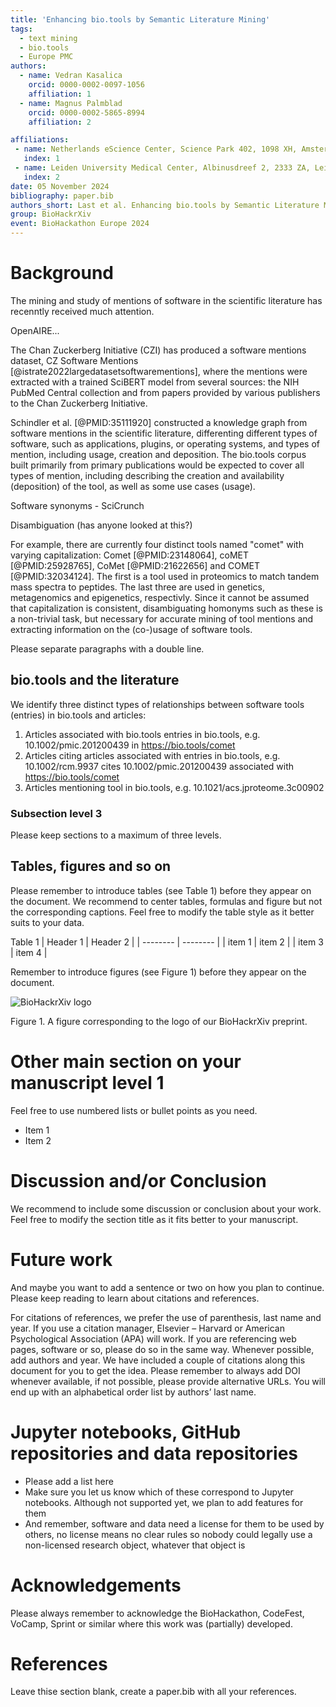 ```yaml
---
title: 'Enhancing bio.tools by Semantic Literature Mining'
tags:
  - text mining
  - bio.tools
  - Europe PMC
authors:
  - name: Vedran Kasalica
    orcid: 0000-0002-0097-1056
    affiliation: 1
  - name: Magnus Palmblad
    orcid: 0000-0002-5865-8994
    affiliation: 2

affiliations:
 - name: Netherlands eScience Center, Science Park 402, 1098 XH, Amsterdam, The Netherlands
   index: 1
 - name: Leiden University Medical Center, Albinusdreef 2, 2333 ZA, Leiden, The Netherlands
   index: 2
date: 05 November 2024
bibliography: paper.bib
authors_short: Last et al. Enhancing bio.tools by Semantic Literature Mining
group: BioHackrXiv
event: BioHackathon Europe 2024
---
```


# Background

The mining and study of mentions of software in the scientific literature has recenntly received much attention.

OpenAIRE...

The Chan Zuckerberg Initiative (CZI) has produced a software mentions dataset, CZ Software Mentions [@istrate2022largedatasetsoftwarementions], where the mentions were extracted with a trained SciBERT model from several sources: the NIH PubMed Central collection and from papers provided by various publishers to the Chan Zuckerberg Initiative.

Schindler et al. [@PMID:35111920] constructed a knowledge graph from software mentions in the scientific literature, differenting different types of software, such as applications, plugins, or operating systems, and types of mention, including usage, creation and deposition. The bio.tools corpus built primarily from primary publications would be expected to cover all types of mention, including describing the creation and availability (deposition) of the tool, as well as some use cases (usage).


Software synonyms - SciCrunch

Disambiguation (has anyone looked at this?)

For example, there are currently four distinct tools named "comet" with varying capitalization: Comet [@PMID:23148064], coMET [@PMID:25928765], CoMet [@PMID:21622656] and COMET [@PMID:32034124]. The first is a tool used in proteomics to match tandem mass spectra to peptides. The last three are used in genetics, metagenomics and epigenetics, respectivly. Since it cannot be assumed that capitalization is consistent, disambiguating homonyms such as these is a non-trivial task, but necessary for accurate mining of tool mentions and extracting information on the (co-)usage of software tools.

Please separate paragraphs with a double line.

## bio.tools and the literature

We identify three distinct types of relationships between software tools (entries) in bio.tools and articles:

1. Articles associated with bio.tools entries in bio.tools, e.g. 10.1002/pmic.201200439 in https://bio.tools/comet
2. Articles citing articles associated with entries in bio.tools, e.g. 10.1002/rcm.9937 cites 10.1002/pmic.201200439 associated with https://bio.tools/comet
3. Articles mentioning tool in bio.tools, e.g. 10.1021/acs.jproteome.3c00902


### Subsection level 3

Please keep sections to a maximum of three levels.

## Tables, figures and so on

Please remember to introduce tables (see Table 1) before they appear on the document. We recommend to center tables, formulas and figure but not the corresponding captions. Feel free to modify the table style as it better suits to your data.

Table 1
| Header 1 | Header 2 |
| -------- | -------- |
| item 1 | item 2 |
| item 3 | item 4 |

Remember to introduce figures (see Figure 1) before they appear on the document. 

![BioHackrXiv logo](./biohackrxiv.png)
 
Figure 1. A figure corresponding to the logo of our BioHackrXiv preprint.

# Other main section on your manuscript level 1

Feel free to use numbered lists or bullet points as you need.
* Item 1
* Item 2

# Discussion and/or Conclusion

We recommend to include some discussion or conclusion about your work. Feel free to modify the section title as it fits better to your manuscript.

# Future work

And maybe you want to add a sentence or two on how you plan to continue. Please keep reading to learn about citations and references.

For citations of references, we prefer the use of parenthesis, last name and year. If you use a citation manager, Elsevier – Harvard or American Psychological Association (APA) will work. If you are referencing web pages, software or so, please do so in the same way. Whenever possible, add authors and year. We have included a couple of citations along this document for you to get the idea. Please remember to always add DOI whenever available, if not possible, please provide alternative URLs. You will end up with an alphabetical order list by authors’ last name.

# Jupyter notebooks, GitHub repositories and data repositories

* Please add a list here
* Make sure you let us know which of these correspond to Jupyter notebooks. Although not supported yet, we plan to add features for them
* And remember, software and data need a license for them to be used by others, no license means no clear rules so nobody could legally use a non-licensed research object, whatever that object is

# Acknowledgements
Please always remember to acknowledge the BioHackathon, CodeFest, VoCamp, Sprint or similar where this work was (partially) developed.

# References

Leave thise section blank, create a paper.bib with all your references.
